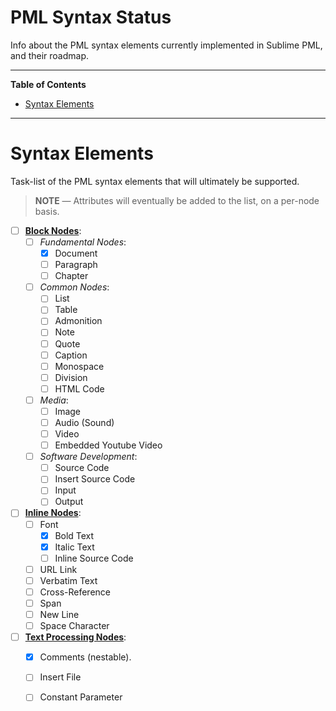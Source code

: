 # PML Syntax Status

Info about the PML syntax elements currently implemented in Sublime PML, and their roadmap.


-----

**Table of Contents**

<!-- MarkdownTOC autolink="true" bracket="round" autoanchor="false" lowercase="only_ascii" uri_encoding="true" levels="1,2,3" -->

- [Syntax Elements](#syntax-elements)

<!-- /MarkdownTOC -->

-----

# Syntax Elements

Task-list of the PML syntax elements that will ultimately be supported.

> **NOTE** — Attributes will eventually be added to the list, on a per-node basis.

- [ ] **[Block Nodes]**:
    + [ ] _Fundamental Nodes_:
        * [x] Document
        * [ ] Paragraph
        * [ ] Chapter
    + [ ] _Common Nodes_:
        * [ ] List
        * [ ] Table
        * [ ] Admonition
        * [ ] Note
        * [ ] Quote
        * [ ] Caption
        * [ ] Monospace
        * [ ] Division
        * [ ] HTML Code
    + [ ] _Media_:
        * [ ] Image
        * [ ] Audio (Sound)
        * [ ] Video
        * [ ] Embedded Youtube Video
    + [ ] _Software Development_:
        * [ ] Source Code
        * [ ] Insert Source Code
        * [ ] Input
        * [ ] Output
- [ ] **[Inline Nodes]**:
    + [ ] Font
        * [x] Bold Text
        * [x] Italic Text
        * [ ] Inline Source Code
    + [ ] URL Link
    + [ ] Verbatim Text
    + [ ] Cross-Reference
    + [ ] Span
    + [ ] New Line
    + [ ] Space Character
- [ ] **[Text Processing Nodes]**:
    + [x] Comments (nestable).
    + [ ] Insert File
    + [ ] Constant Parameter


<!-----------------------------------------------------------------------------
                               REFERENCE LINKS
------------------------------------------------------------------------------>

[PML Reference Manual]: https://www.pml-lang.dev/docs/reference_manual/index.html

[Block Nodes]: https://www.pml-lang.dev/docs/reference_manual/index.html#ch__2 "PML Reference Manual » Block Nodes"
[Inline Nodes]:  https://www.pml-lang.dev/docs/reference_manual/index.html#ch__9 "PML Reference Manual » Inline Nodes"
[Text Processing Nodes]:  https://www.pml-lang.dev/docs/reference_manual/index.html#ch__11 "PML Reference Manual » Text Processing Nodes"

<!-- EOF -->

